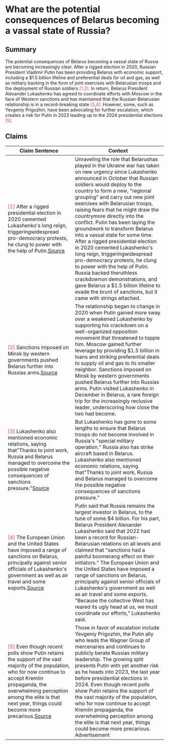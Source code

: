 # What are the potential consequences of Belarus becoming a vassal state of Russia?

## Summary
The potential consequences of Belarus becoming a vassal state of Russia are becoming increasingly clear. After a rigged election in 2020, Russian President Vladimir Putin has been providing Belarus with economic support, including a $1.5 billion lifeline and preferential deals for oil and gas, as well as military backing in the form of joint exercises with Belarusian troops and the deployment of Russian soldiers <font color=#FF3399>[1,2]</font>. In return, Belarus President Alexander Lukashenko has agreed to coordinate efforts with Moscow in the face of Western sanctions and has maintained that the Russian-Belarusian relationship is in a record-breaking state <font color=#FF3399>[3,4]</font>. However, some, such as Yevgeniy Prigozhin, have been advocating for further escalation, which creates a risk for Putin in 2023 leading up to the 2024 presidential elections <font color=#FF3399>[5]</font>.

## Claims
| Claim Sentence | Context |
|---|---|
|<font color=#FF3399>[1]</font> After a rigged presidential election in 2020 cemented Lukashenko's long reign, triggeringwidespread pro-democracy protests, he clung to power with the help of Putin.<a href="https://www.cnn.com/europe/live-news/russia-ukraine-war-news-12-20-22/h_495871910650c8a45c8cd76af31435b0" target="_blank">Source</a>| Unraveling the role that Belarushas played in the Ukraine war has taken on new urgency since Lukashenko announced in October that Russian soldiers would deploy to the country to form a new, "regional grouping" and carry out new joint exercises with Belarusian troops, raising fears that he might draw the countrymore directly into the conflict. Putin has been laying the groundwork to transform Belarus into a vassal state for some time. After a rigged presidential election in 2020 cemented Lukashenko's long reign, triggeringwidespread pro-democracy protests, he clung to power with the help of Putin. Russia backed theruthless crackdownon demonstrations, and gave Belarus a $1.5 billion lifeline to evade the brunt of sanctions, but it came with strings attached.|
|<font color=#FF3399>[2]</font> Sanctions imposed on Minsk by western governments pushed Belarus further into Russias arms.<a href="https://www.washingtonpost.com/business/energy/why-belarus-is-backing-russia-in-its-war-in-ukraine/2022/12/30/63a74b5a-885a-11ed-b5ac-411280b122ef_story.html" target="_blank">Source</a>| The relationship began to change in 2020 when Putin gained more sway over a weakened Lukashenko by supporting his crackdown on a well-organized opposition movement that threatened to topple him. Moscow gained further leverage by providing $1.5 billion in loans and striking preferential deals to supply oil and gas to its smaller neighbor. Sanctions imposed on Minsk by western governments pushed Belarus further into Russias arms. Putin visited Lukashenko in December in Belarus, a rare foreign trip for the increasingly reclusive leader, underscoring how close the two had become.|
|<font color=#FF3399>[3]</font> Lukashenko also mentioned economic relations, saying that"Thanks to joint work, Russia and Belarus managed to overcome the possible negative consequences of sanctions pressure."<a href="https://www.cnn.com/europe/live-news/russia-ukraine-war-news-12-19-22/h_e71b63caf9ee08c80855ef5e24fc3855" target="_blank">Source</a>| But Lukashenko has gone to some lengths to ensure that Belarus troops do not become involved in Russia's "special military operation." Russia also has strike aircraft based in Belarus. Lukashenko also mentioned economic relations, saying that"Thanks to joint work, Russia and Belarus managed to overcome the possible negative consequences of sanctions pressure."|
|<font color=#FF3399>[4]</font> The European Union and the United States have imposed a range of sanctions on Belarus, principally against senior officials of Lukashenko's government as well as air travel and some exports.<a href="https://www.cnn.com/europe/live-news/russia-ukraine-war-news-12-19-22/h_70a00635eb215cf419cb24b437cd7801" target="_blank">Source</a>| Putin said that Russia remains the largest investor in Belarus, to the tune of some $4 billion. For his part, Belarus President Alexander Lukashenko said that 2022 had been a record for Russian-Belarusian relations on all levels and claimed that "sanctions had a painful boomerang effect on their initiators." The European Union and the United States have imposed a range of sanctions on Belarus, principally against senior officials of Lukashenko's government as well as air travel and some exports. "Because the collective West has reared its ugly head at us, we must coordinate our efforts," Lukashenko said.|
|<font color=#FF3399>[5]</font> Even though recent polls show Putin retains the support of the vast majority of the population, who for now continue to accept Kremlin propaganda, the overwhelming perception among the elite is that next year, things could become more precarious.<a href="https://www.washingtonpost.com/world/2022/12/30/putin-isolated-russia-ukraine-war/" target="_blank">Source</a>| Those in favor of escalation include Yevgeniy Prigozhin, the Putin ally who leads the Wagner Group of mercenaries and continues to publicly berate Russias military leadership. The growing split presents Putin with yet another risk as he heads into 2023, the last year before presidential elections in 2024. Even though recent polls show Putin retains the support of the vast majority of the population, who for now continue to accept Kremlin propaganda, the overwhelming perception among the elite is that next year, things could become more precarious. Advertisement|
